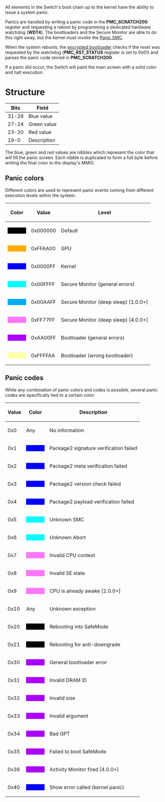 All elements in the Switch's boot chain up to the kernel have the
ability to issue a system panic.

Panics are handled by writing a panic code in the **PMC\_SCRATCH200**
register and requesting a reboot by programming a dedicated hardware
watchdog (**WDT4**). The bootloaders and the Secure Monitor are able to
do this right away, but the kernel must invoke the [Panic
SMC](SMC#Panic.md##Panic "wikilink").

When the system reboots, the [encrypted
bootloader](Package1#Section%201.md##Section_1 "wikilink") checks if the
reset was requested by the watchdog (**PMC\_RST\_STATUS** register is
set to 0x01) and parses the panic code stored in **PMC\_SCRATCH200**.

If a panic did occur, the Switch will paint the main screen with a solid
color and halt execution.

# Structure

| Bits  | Field       |
| ----- | ----------- |
| 31-28 | Blue value  |
| 27-24 | Green value |
| 23-20 | Red value   |
| 19-0  | Description |

The blue, green and red values are nibbles which represent the color
that will fill the panic screen. Each nibble is duplicated to form a
full byte before writing the final color to the display's MMIO.

## Panic colors

Different colors are used to represent panic events coming from
different execution levels within the system.

<table>
<thead>
<tr class="header">
<th><p>Color</p></th>
<th><p>Value</p></th>
<th><p>Level</p></th>
</tr>
</thead>
<tbody>
<tr class="odd">
<td><div style="width: 60px; height: 20px; background:#000000;">
</div></td>
<td><p>0x000000</p></td>
<td><p>Default</p></td>
</tr>
<tr class="even">
<td><div style="width: 60px; height: 20px; background:#FFAA00;">
</div></td>
<td><p>0xFFAA00</p></td>
<td><p>GPU</p></td>
</tr>
<tr class="odd">
<td><div style="width: 60px; height: 20px; background:#0000FF;">
</div></td>
<td><p>0x0000FF</p></td>
<td><p>Kernel</p></td>
</tr>
<tr class="even">
<td><div style="width: 60px; height: 20px; background:#00FFFF;">
</div></td>
<td><p>0x00FFFF</p></td>
<td><p>Secure Monitor (general errors)</p></td>
</tr>
<tr class="odd">
<td><div style="width: 60px; height: 20px; background:#00AAFF;">
</div></td>
<td><p>0x00AAFF</p></td>
<td><p>Secure Monitor (deep sleep) [1.0.0+]</p></td>
</tr>
<tr class="even">
<td><div style="width: 60px; height: 20px; background:#FF77FF;">
</div></td>
<td><p>0xFF77FF</p></td>
<td><p>Secure Monitor (deep sleep) [4.0.0+]</p></td>
</tr>
<tr class="odd">
<td><div style="width: 60px; height: 20px; background:#AA00FF;">
</div></td>
<td><p>0xAA00FF</p></td>
<td><p>Bootloader (general errors)</p></td>
</tr>
<tr class="even">
<td><div style="width: 60px; height: 20px; background:#FFFFAA;">
</div></td>
<td><p>0xFFFFAA</p></td>
<td><p>Bootloader (wrong bootloader)</p></td>
</tr>
</tbody>
</table>

## Panic codes

While any combination of panic colors and codes is possible, several
panic codes are specifically tied to a certain color.

<table>
<thead>
<tr class="header">
<th><p>Value</p></th>
<th><p>Color</p></th>
<th><p>Description</p></th>
</tr>
</thead>
<tbody>
<tr class="odd">
<td><p>0x0</p></td>
<td><p>Any</p></td>
<td><p>No information</p></td>
</tr>
<tr class="even">
<td><p>0x1</p></td>
<td><div style="width: 60px; height: 20px; background:#0000FF;">
</div></td>
<td><p>Package2 signature verification failed</p></td>
</tr>
<tr class="odd">
<td><p>0x2</p></td>
<td><div style="width: 60px; height: 20px; background:#0000FF;">
</div></td>
<td><p>Package2 meta verification failed</p></td>
</tr>
<tr class="even">
<td><p>0x3</p></td>
<td><div style="width: 60px; height: 20px; background:#0000FF;">
</div></td>
<td><p>Package2 version check failed</p></td>
</tr>
<tr class="odd">
<td><p>0x4</p></td>
<td><div style="width: 60px; height: 20px; background:#0000FF;">
</div></td>
<td><p>Package2 payload verification failed</p></td>
</tr>
<tr class="even">
<td><p>0x5</p></td>
<td><div style="width: 60px; height: 20px; background:#00FFFF;">
</div></td>
<td><p>Unknown SMC</p></td>
</tr>
<tr class="odd">
<td><p>0x6</p></td>
<td><div style="width: 60px; height: 20px; background:#00FFFF;">
</div></td>
<td><p>Unknown Abort</p></td>
</tr>
<tr class="even">
<td><p>0x7</p></td>
<td><div style="width: 60px; height: 20px; background:#FF77FF;">
</div></td>
<td><p>Invalid CPU context</p></td>
</tr>
<tr class="odd">
<td><p>0x8</p></td>
<td><div style="width: 60px; height: 20px; background:#FF77FF;">
</div></td>
<td><p>Invalid SE state</p></td>
</tr>
<tr class="even">
<td><p>0x9</p></td>
<td><div style="width: 60px; height: 20px; background:#FF77FF;">
</div></td>
<td><p>CPU is already awake [2.0.0+]</p></td>
</tr>
<tr class="odd">
<td><p>0x10</p></td>
<td><p>Any</p></td>
<td><p>Unknown exception</p></td>
</tr>
<tr class="even">
<td><p>0x20</p></td>
<td><div style="width: 60px; height: 20px; background:#000000;">
</div></td>
<td><p>Rebooting into SafeMode</p></td>
</tr>
<tr class="odd">
<td><p>0x21</p></td>
<td><div style="width: 60px; height: 20px; background:#000000;">
</div></td>
<td><p>Rebooting for anti-downgrade</p></td>
</tr>
<tr class="even">
<td><p>0x30</p></td>
<td><div style="width: 60px; height: 20px; background:#AA00FF;">
</div></td>
<td><p>General bootloader error</p></td>
</tr>
<tr class="odd">
<td><p>0x31</p></td>
<td><div style="width: 60px; height: 20px; background:#AA00FF;">
</div></td>
<td><p>Invalid DRAM ID</p></td>
</tr>
<tr class="even">
<td><p>0x32</p></td>
<td><div style="width: 60px; height: 20px; background:#AA00FF;">
</div></td>
<td><p>Invalid size</p></td>
</tr>
<tr class="odd">
<td><p>0x33</p></td>
<td><div style="width: 60px; height: 20px; background:#AA00FF;">
</div></td>
<td><p>Invalid argument</p></td>
</tr>
<tr class="even">
<td><p>0x34</p></td>
<td><div style="width: 60px; height: 20px; background:#AA00FF;">
</div></td>
<td><p>Bad GPT</p></td>
</tr>
<tr class="odd">
<td><p>0x35</p></td>
<td><div style="width: 60px; height: 20px; background:#AA00FF;">
</div></td>
<td><p>Failed to boot SafeMode</p></td>
</tr>
<tr class="even">
<td><p>0x36</p></td>
<td><div style="width: 60px; height: 20px; background:#AA00FF;">
</div></td>
<td><p>Activity Monitor fired [4.0.0+]</p></td>
</tr>
<tr class="odd">
<td><p>0x40</p></td>
<td><div style="width: 60px; height: 20px; background:#0000FF;">
</div></td>
<td><p>Show error called (kernel panic)</p></td>
</tr>
</tbody>
</table>
